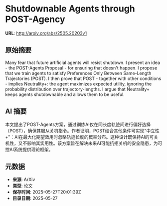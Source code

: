 # Shutdownable Agents through POST-Agency

**URL**: http://arxiv.org/abs/2505.20203v1

## 原始摘要

Many fear that future artificial agents will resist shutdown. I present an
idea - the POST-Agents Proposal - for ensuring that doesn't happen. I propose
that we train agents to satisfy Preferences Only Between Same-Length
Trajectories (POST). I then prove that POST - together with other conditions -
implies Neutrality+: the agent maximizes expected utility, ignoring the
probability distribution over trajectory-lengths. I argue that Neutrality+
keeps agents shutdownable and allows them to be useful.


## AI 摘要

本文提出了POST-Agents方案，通过训练AI仅在同长度轨迹间进行偏好选择（POST），确保其服从关机指令。作者证明，POST结合其他条件可实现"中立性+"：AI在最大化期望效用时忽略轨迹长度的概率分布。这种设计既保持AI的可关机性，又不影响其实用性。该方案旨在解决未来AI可能抗拒关机的安全隐患，为可控AI系统提供理论框架。

## 元数据

- **来源**: ArXiv
- **类型**: 论文
- **保存时间**: 2025-05-27T20:01:39Z
- **目录日期**: 2025-05-27
